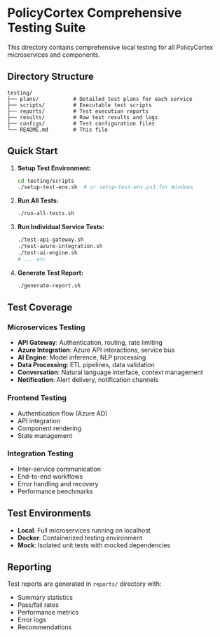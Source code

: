 # PolicyCortex Comprehensive Testing Suite

This directory contains comprehensive local testing for all PolicyCortex microservices and components.

## Directory Structure

```
testing/
├── plans/           # Detailed test plans for each service
├── scripts/         # Executable test scripts
├── reports/         # Test execution reports
├── results/         # Raw test results and logs
├── configs/         # Test configuration files
└── README.md        # This file
```

## Quick Start

1. **Setup Test Environment:**
   ```bash
   cd testing/scripts
   ./setup-test-env.sh  # or setup-test-env.ps1 for Windows
   ```

2. **Run All Tests:**
   ```bash
   ./run-all-tests.sh
   ```

3. **Run Individual Service Tests:**
   ```bash
   ./test-api-gateway.sh
   ./test-azure-integration.sh
   ./test-ai-engine.sh
   # ... etc
   ```

4. **Generate Test Report:**
   ```bash
   ./generate-report.sh
   ```

## Test Coverage

### Microservices Testing
- **API Gateway**: Authentication, routing, rate limiting
- **Azure Integration**: Azure API interactions, service bus
- **AI Engine**: Model inference, NLP processing
- **Data Processing**: ETL pipelines, data validation
- **Conversation**: Natural language interface, context management
- **Notification**: Alert delivery, notification channels

### Frontend Testing
- Authentication flow (Azure AD)
- API integration
- Component rendering
- State management

### Integration Testing
- Inter-service communication
- End-to-end workflows
- Error handling and recovery
- Performance benchmarks

## Test Environments

- **Local**: Full microservices running on localhost
- **Docker**: Containerized testing environment
- **Mock**: Isolated unit tests with mocked dependencies

## Reporting

Test reports are generated in `reports/` directory with:
- Summary statistics
- Pass/fail rates
- Performance metrics
- Error logs
- Recommendations